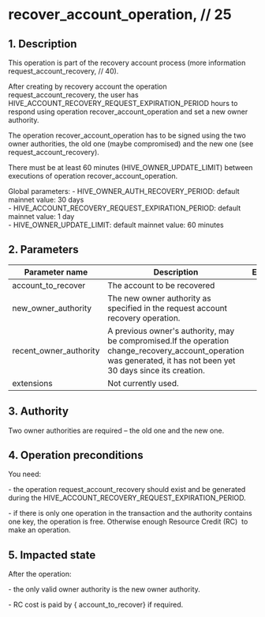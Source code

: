 # recover\_account\_operation, // 25

## 1. Description

This operation is part of the recovery account process (more information request\_account\_recovery, // 40).

After creating by recovery account the operation request\_account\_recovery, the user has HIVE\_ACCOUNT\_RECOVERY\_REQUEST\_EXPIRATION\_PERIOD hours to respond using operation recover\_account\_operation and set a new owner authority.

The operation recover\_account\_operation has to be signed using the two owner authorities, the old one (maybe compromised) and the new one (see request\_account\_recovery).

There must be at least 60 minutes (HIVE\_OWNER\_UPDATE\_LIMIT) between executions of operation recover\_account\_operation.

Global parameters: 
\- HIVE\_OWNER\_AUTH\_RECOVERY\_PERIOD: default mainnet value: 30 days   
\- HIVE\_ACCOUNT\_RECOVERY\_REQUEST\_EXPIRATION\_PERIOD: default mainnet value: 1 day   
\- HIVE\_OWNER\_UPDATE\_LIMIT: default mainnet value: 60 minutes    

## 2. Parameters

| Parameter name | Description | Example |                                                                                                                              
| -------------- | -------------------------------------------------------------------------------------------------------------- | ------------ |
| account\_to\_recover     | The account to be recovered                                                                                                                                           |         |
| new\_owner\_authority    | The new owner authority as specified in the request account recovery operation.                                                                                       |         |
| recent\_owner\_authority | A previous owner's authority, may be compromised.If the operation change\_recovery\_account\_operation was generated, it has not been yet 30 days since its creation. |         |
| extensions               | Not currently used.                                                                                                                                                   |         |

## 3. Authority

Two owner authorities are required – the old one and the new one.

## 4. Operation preconditions

You need:

\- the operation request\_account\_recovery should exist and be generated during the HIVE\_ACCOUNT\_RECOVERY\_REQUEST\_EXPIRATION\_PERIOD.

\- if there is only one operation in the transaction and the authority contains one key, the operation is free. Otherwise enough Resource Credit (RC)  to make an operation.

## 5. Impacted state

After the operation:   

\- the only valid owner authority is the new owner authority.   

\- RC cost is paid by { account\_to\_recover} if required. 
